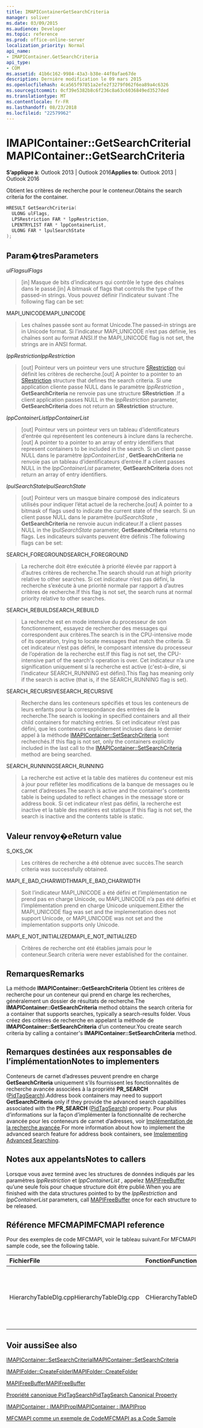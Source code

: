 ```yaml
---
title: IMAPIContainerGetSearchCriteria
manager: soliver
ms.date: 03/09/2015
ms.audience: Developer
ms.topic: reference
ms.prod: office-online-server
localization_priority: Normal
api_name:
- IMAPIContainer.GetSearchCriteria
api_type:
- COM
ms.assetid: 41b6c162-9984-43a3-b38e-44f0afae67de
description: Dernière modification le 09 mars 2015
ms.openlocfilehash: 4ca565f97851a2efe2f3279f062f6ea89a4c6326
ms.sourcegitcommit: 0cf39e5382b8c6f236c8a63c6036849ed3527ded
ms.translationtype: MT
ms.contentlocale: fr-FR
ms.lasthandoff: 08/23/2018
ms.locfileid: "22579962"
---
```

# <a name="imapicontainergetsearchcriteria"></a><span data-ttu-id="af140-103">IMAPIContainer::GetSearchCriteria</span><span class="sxs-lookup"><span data-stu-id="af140-103">IMAPIContainer::GetSearchCriteria</span></span>

  
  
<span data-ttu-id="af140-104">**S’applique à**: Outlook 2013 | Outlook 2016</span><span class="sxs-lookup"><span data-stu-id="af140-104">**Applies to**: Outlook 2013 | Outlook 2016</span></span> 
  
<span data-ttu-id="af140-105">Obtient les critères de recherche pour le conteneur.</span><span class="sxs-lookup"><span data-stu-id="af140-105">Obtains the search criteria for the container.</span></span>
  
```cpp
HRESULT GetSearchCriteria(
  ULONG ulFlags,
  LPSRestriction FAR * lppRestriction,
  LPENTRYLIST FAR * lppContainerList,
  ULONG FAR * lpulSearchState
);
```

## <a name="parameters"></a><span data-ttu-id="af140-106">Param�tres</span><span class="sxs-lookup"><span data-stu-id="af140-106">Parameters</span></span>

 <span data-ttu-id="af140-107">_ulFlags_</span><span class="sxs-lookup"><span data-stu-id="af140-107">_ulFlags_</span></span>
  
> <span data-ttu-id="af140-108">[in] Masque de bits d’indicateurs qui contrôle le type des chaînes dans le passé.</span><span class="sxs-lookup"><span data-stu-id="af140-108">[in] A bitmask of flags that controls the type of the passed-in strings.</span></span> <span data-ttu-id="af140-109">Vous pouvez définir l’indicateur suivant :</span><span class="sxs-lookup"><span data-stu-id="af140-109">The following flag can be set:</span></span>
    
<span data-ttu-id="af140-110">MAPI_UNICODE</span><span class="sxs-lookup"><span data-stu-id="af140-110">MAPI_UNICODE</span></span> 
  
> <span data-ttu-id="af140-111">Les chaînes passée sont au format Unicode.</span><span class="sxs-lookup"><span data-stu-id="af140-111">The passed-in strings are in Unicode format.</span></span> <span data-ttu-id="af140-112">Si l’indicateur MAPI_UNICODE n’est pas définie, les chaînes sont au format ANSI.</span><span class="sxs-lookup"><span data-stu-id="af140-112">If the MAPI_UNICODE flag is not set, the strings are in ANSI format.</span></span>
    
 <span data-ttu-id="af140-113">_lppRestriction_</span><span class="sxs-lookup"><span data-stu-id="af140-113">_lppRestriction_</span></span>
  
> <span data-ttu-id="af140-114">[out] Pointeur vers un pointeur vers une structure [SRestriction](srestriction.md) qui définit les critères de recherche.</span><span class="sxs-lookup"><span data-stu-id="af140-114">[out] A pointer to a pointer to an [SRestriction](srestriction.md) structure that defines the search criteria.</span></span> <span data-ttu-id="af140-115">Si une application cliente passe NULL dans le paramètre _lppRestriction_ , **GetSearchCriteria** ne renvoie pas une structure **SRestriction** .</span><span class="sxs-lookup"><span data-stu-id="af140-115">If a client application passes NULL in the  _lppRestriction_ parameter, **GetSearchCriteria** does not return an **SRestriction** structure.</span></span> 
    
 <span data-ttu-id="af140-116">_lppContainerList_</span><span class="sxs-lookup"><span data-stu-id="af140-116">_lppContainerList_</span></span>
  
> <span data-ttu-id="af140-117">[out] Pointeur vers un pointeur vers un tableau d’identificateurs d’entrée qui représentent les conteneurs à inclure dans la recherche.</span><span class="sxs-lookup"><span data-stu-id="af140-117">[out] A pointer to a pointer to an array of entry identifiers that represent containers to be included in the search.</span></span> <span data-ttu-id="af140-118">Si un client passe NULL dans le paramètre _lppContainerList_ , **GetSearchCriteria** ne renvoie pas un tableau d’identificateurs d’entrée.</span><span class="sxs-lookup"><span data-stu-id="af140-118">If a client passes NULL in the  _lppContainerList_ parameter, **GetSearchCriteria** does not return an array of entry identifiers.</span></span> 
    
 <span data-ttu-id="af140-119">_lpulSearchState_</span><span class="sxs-lookup"><span data-stu-id="af140-119">_lpulSearchState_</span></span>
  
> <span data-ttu-id="af140-120">[out] Pointeur vers un masque binaire composé des indicateurs utilisés pour indiquer l’état actuel de la recherche.</span><span class="sxs-lookup"><span data-stu-id="af140-120">[out] A pointer to a bitmask of flags used to indicate the current state of the search.</span></span> <span data-ttu-id="af140-121">Si un client passe NULL dans le paramètre _lpulSearchState_ , **GetSearchCriteria** ne renvoie aucun indicateur.</span><span class="sxs-lookup"><span data-stu-id="af140-121">If a client passes NULL in the  _lpulSearchState_ parameter, **GetSearchCriteria** returns no flags.</span></span> <span data-ttu-id="af140-122">Les indicateurs suivants peuvent être définis :</span><span class="sxs-lookup"><span data-stu-id="af140-122">The following flags can be set:</span></span> 
    
<span data-ttu-id="af140-123">SEARCH_FOREGROUND</span><span class="sxs-lookup"><span data-stu-id="af140-123">SEARCH_FOREGROUND</span></span> 
  
> <span data-ttu-id="af140-124">La recherche doit être exécutée à priorité élevée par rapport à d’autres critères de recherche.</span><span class="sxs-lookup"><span data-stu-id="af140-124">The search should run at high priority relative to other searches.</span></span> <span data-ttu-id="af140-125">Si cet indicateur n’est pas défini, la recherche s’exécute à une priorité normale par rapport à d’autres critères de recherche.</span><span class="sxs-lookup"><span data-stu-id="af140-125">If this flag is not set, the search runs at normal priority relative to other searches.</span></span>
    
<span data-ttu-id="af140-126">SEARCH_REBUILD</span><span class="sxs-lookup"><span data-stu-id="af140-126">SEARCH_REBUILD</span></span> 
  
> <span data-ttu-id="af140-127">La recherche est en mode intensive du processeur de son fonctionnement, essayez de rechercher des messages qui correspondent aux critères.</span><span class="sxs-lookup"><span data-stu-id="af140-127">The search is in the CPU-intensive mode of its operation, trying to locate messages that match the criteria.</span></span> <span data-ttu-id="af140-128">Si cet indicateur n’est pas défini, le composant intensive du processeur de l’opération de la recherche est.</span><span class="sxs-lookup"><span data-stu-id="af140-128">If this flag is not set, the CPU-intensive part of the search's operation is over.</span></span> <span data-ttu-id="af140-129">Cet indicateur n’a une signification uniquement si la recherche est active (c'est-à-dire, si l’indicateur SEARCH_RUNNING est défini).</span><span class="sxs-lookup"><span data-stu-id="af140-129">This flag has meaning only if the search is active (that is, if the SEARCH_RUNNING flag is set).</span></span>
    
<span data-ttu-id="af140-130">SEARCH_RECURSIVE</span><span class="sxs-lookup"><span data-stu-id="af140-130">SEARCH_RECURSIVE</span></span> 
  
> <span data-ttu-id="af140-131">Recherche dans les conteneurs spécifiés et tous les conteneurs de leurs enfants pour la correspondance des entrées de la recherche.</span><span class="sxs-lookup"><span data-stu-id="af140-131">The search is looking in specified containers and all their child containers for matching entries.</span></span> <span data-ttu-id="af140-132">Si cet indicateur n’est pas défini, que les conteneurs explicitement incluses dans le dernier appel à la méthode [IMAPIContainer::SetSearchCriteria](imapicontainer-setsearchcriteria.md) sont recherchés.</span><span class="sxs-lookup"><span data-stu-id="af140-132">If this flag is not set, only the containers explicitly included in the last call to the [IMAPIContainer::SetSearchCriteria](imapicontainer-setsearchcriteria.md) method are being searched.</span></span> 
    
<span data-ttu-id="af140-133">SEARCH_RUNNING</span><span class="sxs-lookup"><span data-stu-id="af140-133">SEARCH_RUNNING</span></span> 
  
> <span data-ttu-id="af140-134">La recherche est active et la table des matières du conteneur est mis à jour pour refléter les modifications de la banque de messages ou le carnet d’adresses.</span><span class="sxs-lookup"><span data-stu-id="af140-134">The search is active and the container's contents table is being updated to reflect changes in the message store or address book.</span></span> <span data-ttu-id="af140-135">Si cet indicateur n’est pas défini, la recherche est inactive et la table des matières est statique.</span><span class="sxs-lookup"><span data-stu-id="af140-135">If this flag is not set, the search is inactive and the contents table is static.</span></span>
    
## <a name="return-value"></a><span data-ttu-id="af140-136">Valeur renvoy�e</span><span class="sxs-lookup"><span data-stu-id="af140-136">Return value</span></span>

<span data-ttu-id="af140-137">S_OK</span><span class="sxs-lookup"><span data-stu-id="af140-137">S_OK</span></span> 
  
> <span data-ttu-id="af140-138">Les critères de recherche a été obtenue avec succès.</span><span class="sxs-lookup"><span data-stu-id="af140-138">The search criteria was successfully obtained.</span></span>
    
<span data-ttu-id="af140-139">MAPI_E_BAD_CHARWIDTH</span><span class="sxs-lookup"><span data-stu-id="af140-139">MAPI_E_BAD_CHARWIDTH</span></span> 
  
> <span data-ttu-id="af140-140">Soit l’indicateur MAPI_UNICODE a été défini et l’implémentation ne prend pas en charge Unicode, ou MAPI_UNICODE n’a pas été défini et l’implémentation prend en charge Unicode uniquement.</span><span class="sxs-lookup"><span data-stu-id="af140-140">Either the MAPI_UNICODE flag was set and the implementation does not support Unicode, or MAPI_UNICODE was not set and the implementation supports only Unicode.</span></span>
    
<span data-ttu-id="af140-141">MAPI_E_NOT_INITIALIZED</span><span class="sxs-lookup"><span data-stu-id="af140-141">MAPI_E_NOT_INITIALIZED</span></span> 
  
> <span data-ttu-id="af140-142">Critères de recherche ont été établies jamais pour le conteneur.</span><span class="sxs-lookup"><span data-stu-id="af140-142">Search criteria were never established for the container.</span></span>
    
## <a name="remarks"></a><span data-ttu-id="af140-143">Remarques</span><span class="sxs-lookup"><span data-stu-id="af140-143">Remarks</span></span>

<span data-ttu-id="af140-144">La méthode **IMAPIContainer::GetSearchCriteria** Obtient les critères de recherche pour un conteneur qui prend en charge les recherches, généralement un dossier de résultats de recherche.</span><span class="sxs-lookup"><span data-stu-id="af140-144">The **IMAPIContainer::GetSearchCriteria** method obtains the search criteria for a container that supports searches, typically a search-results folder.</span></span> <span data-ttu-id="af140-145">Vous créez des critères de recherche en appelant la méthode de **IMAPIContainer::SetSearchCriteria** d’un conteneur.</span><span class="sxs-lookup"><span data-stu-id="af140-145">You create search criteria by calling a container's **IMAPIContainer::SetSearchCriteria** method.</span></span> 
  
## <a name="notes-to-implementers"></a><span data-ttu-id="af140-146">Remarques destinées aux responsables de l’implémentation</span><span class="sxs-lookup"><span data-stu-id="af140-146">Notes to implementers</span></span>

<span data-ttu-id="af140-147">Conteneurs de carnet d’adresses peuvent prendre en charge **GetSearchCriteria** uniquement s’ils fournissent les fonctionnalités de recherche avancée associées à la propriété **PR_SEARCH** ([PidTagSearch](pidtagsearch-canonical-property.md)).</span><span class="sxs-lookup"><span data-stu-id="af140-147">Address book containers may need to support **GetSearchCriteria** only if they provide the advanced search capabilities associated with the **PR_SEARCH** ([PidTagSearch](pidtagsearch-canonical-property.md)) property.</span></span> <span data-ttu-id="af140-148">Pour plus d’informations sur la façon d’implémenter la fonctionnalité de recherche avancée pour les conteneurs de carnet d’adresses, voir [Implémentation de la recherche avancée](implementing-advanced-searching.md).</span><span class="sxs-lookup"><span data-stu-id="af140-148">For more information about how to implement the advanced search feature for address book containers, see [Implementing Advanced Searching](implementing-advanced-searching.md).</span></span>
  
## <a name="notes-to-callers"></a><span data-ttu-id="af140-149">Notes aux appelants</span><span class="sxs-lookup"><span data-stu-id="af140-149">Notes to callers</span></span>

<span data-ttu-id="af140-150">Lorsque vous avez terminé avec les structures de données indiqués par les paramètres _lppRestriction_ et _lppContainerList_ , appelez [MAPIFreeBuffer](mapifreebuffer.md) qu’une seule fois pour chaque structure doit être publié.</span><span class="sxs-lookup"><span data-stu-id="af140-150">When you are finished with the data structures pointed to by the  _lppRestriction_ and  _lppContainerList_ parameters, call [MAPIFreeBuffer](mapifreebuffer.md) once for each structure to be released.</span></span> 
  
## <a name="mfcmapi-reference"></a><span data-ttu-id="af140-151">Référence MFCMAPI</span><span class="sxs-lookup"><span data-stu-id="af140-151">MFCMAPI reference</span></span>

<span data-ttu-id="af140-152">Pour des exemples de code MFCMAPI, voir le tableau suivant.</span><span class="sxs-lookup"><span data-stu-id="af140-152">For MFCMAPI sample code, see the following table.</span></span>
  
|<span data-ttu-id="af140-153">**Fichier**</span><span class="sxs-lookup"><span data-stu-id="af140-153">**File**</span></span>|<span data-ttu-id="af140-154">**Fonction**</span><span class="sxs-lookup"><span data-stu-id="af140-154">**Function**</span></span>|<span data-ttu-id="af140-155">**Commentaire**</span><span class="sxs-lookup"><span data-stu-id="af140-155">**Comment**</span></span>|
|:-----|:-----|:-----|
|<span data-ttu-id="af140-156">HierarchyTableDlg.cpp</span><span class="sxs-lookup"><span data-stu-id="af140-156">HierarchyTableDlg.cpp</span></span>  <br/> |<span data-ttu-id="af140-157">CHierarchyTableDlg::OnEditSearchCriteria</span><span class="sxs-lookup"><span data-stu-id="af140-157">CHierarchyTableDlg::OnEditSearchCriteria</span></span>  <br/> |<span data-ttu-id="af140-158">MFCMAPI utilise la méthode **IMAPIContainer::GetSearchCriteria** pour obtenir des critères de recherche à partir d’un dossier à afficher.</span><span class="sxs-lookup"><span data-stu-id="af140-158">MFCMAPI uses the **IMAPIContainer::GetSearchCriteria** method to obtain search criteria from a folder to display.</span></span>  <br/> |
   
## <a name="see-also"></a><span data-ttu-id="af140-159">Voir aussi</span><span class="sxs-lookup"><span data-stu-id="af140-159">See also</span></span>



[<span data-ttu-id="af140-160">IMAPIContainer::SetSearchCriteria</span><span class="sxs-lookup"><span data-stu-id="af140-160">IMAPIContainer::SetSearchCriteria</span></span>](imapicontainer-setsearchcriteria.md)
  
[<span data-ttu-id="af140-161">IMAPIFolder::CreateFolder</span><span class="sxs-lookup"><span data-stu-id="af140-161">IMAPIFolder::CreateFolder</span></span>](imapifolder-createfolder.md)
  
[<span data-ttu-id="af140-162">MAPIFreeBuffer</span><span class="sxs-lookup"><span data-stu-id="af140-162">MAPIFreeBuffer</span></span>](mapifreebuffer.md)
  
[<span data-ttu-id="af140-163">Propriété canonique PidTagSearch</span><span class="sxs-lookup"><span data-stu-id="af140-163">PidTagSearch Canonical Property</span></span>](pidtagsearch-canonical-property.md)
  
[<span data-ttu-id="af140-164">IMAPIContainer : IMAPIProp</span><span class="sxs-lookup"><span data-stu-id="af140-164">IMAPIContainer : IMAPIProp</span></span>](imapicontainerimapiprop.md)


[<span data-ttu-id="af140-165">MFCMAPI comme un exemple de Code</span><span class="sxs-lookup"><span data-stu-id="af140-165">MFCMAPI as a Code Sample</span></span>](mfcmapi-as-a-code-sample.md)

